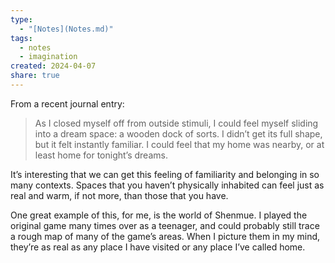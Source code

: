 ```yaml
---
type:
  - "[Notes](Notes.md)"
tags:
  - notes
  - imagination
created: 2024-04-07
share: true
---
```


From a recent journal entry:
> As I closed myself off from outside stimuli, I could feel myself sliding into a dream space: a wooden dock of sorts. I didn’t get its full shape, but it felt instantly familiar. I could feel that my home was nearby, or at least home for tonight’s dreams. 

It’s interesting that we can get this feeling of familiarity and belonging in so many contexts. Spaces that you haven’t physically inhabited can feel just as real and warm, if not more, than those that you have.

One great example of this, for me, is the world of Shenmue. I played the original game many times over as a teenager, and could probably still trace a rough map of many of the game’s areas. When I picture them in my mind, they’re as real as any place I have visited or any place I’ve called home. 